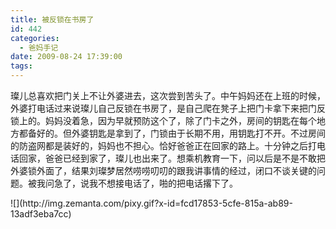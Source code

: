 ```yaml
---
title: 被反锁在书房了
id: 442
categories:
  - 爸妈手记
date: 2009-08-24 17:39:00
tags:
---
```


璨儿总喜欢把门关上不让外婆进去，这次尝到苦头了。中午妈妈还在上班的时候，外婆打电话过来说璨儿自己反锁在书房了，是自己爬在凳子上把门卡拿下来把门反 锁上的。妈妈没着急，因为早就预防这个了，除了门卡之外，房间的钥匙在每个地方都备好的。但外婆钥匙是拿到了，门锁由于长期不用，用钥匙打不开。不过房间 的防盗网都是装好的，妈妈也不担心。恰好爸爸正在回家的路上。十分钟之后打电话回家，爸爸已经到家了，璨儿也出来了。想乘机教育一下，问以后是不是不敢把 外婆锁外面了，结果刘璨梦居然唠唠叨叨的跟我讲事情的经过，闭口不谈关键的问题。被我问急了，说我不想接电话了，啪的把电话撂下了。

<div class="zemanta-pixie">![](http://img.zemanta.com/pixy.gif?x-id=fcd17853-5cfe-815a-ab89-13adf3eba7cc)</div>